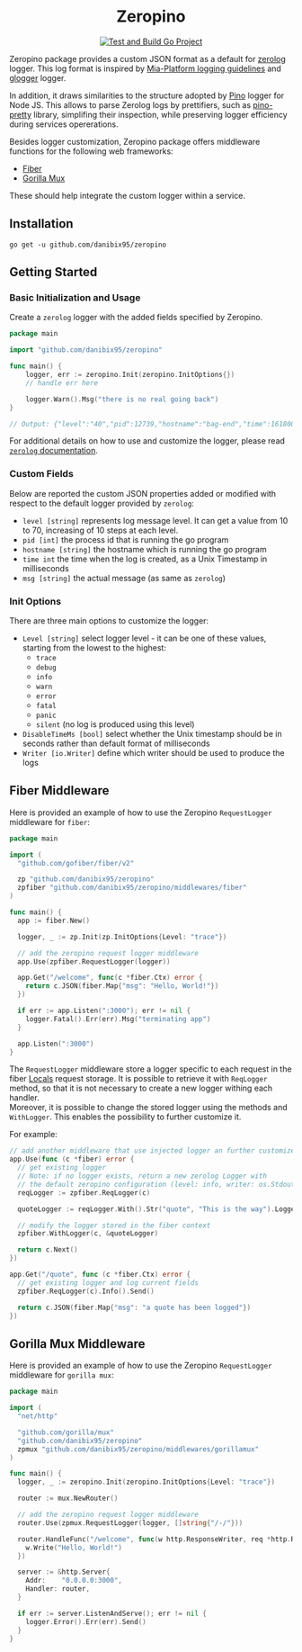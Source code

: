 <div align="center">
  <h1>Zeropino</h1>

  [![Test and Build Go Project][github-actions-svg]][github-actions]

</div>

Zeropino package provides a custom JSON format as a default for [zerolog][zerolog-github] logger. This log format is inspired by [Mia-Platform logging guidelines][logging-guidelines] and [glogger][glogger] logger.

In addition, it draws similarities to the structure adopted by [Pino][pino-github] logger for Node JS. This allows to parse Zerolog logs by prettifiers, such as [pino-pretty][pino-pretty] library, simplifing their inspection, while preserving logger efficiency during services opererations.

Besides logger customization, Zeropino package offers middleware functions for the following web frameworks:

- [Fiber][fiber-github]
- [Gorilla Mux][gorilla-mux-github]

These should help integrate the custom logger within a service.

## Installation

    go get -u github.com/danibix95/zeropino

## Getting Started

### Basic Initialization and Usage

Create a `zerolog` logger with the added fields specified by Zeropino.

```go
package main

import "github.com/danibix95/zeropino"

func main() {
    logger, err := zeropino.Init(zeropino.InitOptions{})
    // handle err here

    logger.Warn().Msg("there is no real going back")
}

// Output: {"level":"40","pid":12739,"hostname":"bag-end","time":1618003000857,"msg":"there is no real going back"}
```
For additional details on how to use and customize the logger, please read [`zerolog` documentation](https://pkg.go.dev/github.com/rs/zerolog).

### Custom Fields
Below are reported the custom JSON properties added or modified with respect to the default logger provided by `zerolog`:
- `level [string]` represents log message level. It can get a value from 10 to 70, increasing of 10 steps at each level.
- `pid [int]` the process id that is running the go program
- `hostname [string]` the hostname which is running the go program
- `time int` the time when the log is created, as a Unix Timestamp in milliseconds
- `msg [string]` the actual message (as same as `zerolog`)

### Init Options
There are three main options to customize the logger:
- `Level [string]` select logger level - it can be one of these values, starting from the lowest to the highest:
  - `trace`
  - `debug`
  - `info`
  - `warn`
  - `error`
  - `fatal`
  - `panic`
  - `silent` (no log is produced using this level)
- `DisableTimeMs [bool]` select whether the Unix timestamp should be in seconds rather than default format of milliseconds
- `Writer [io.Writer]` define which writer should be used to produce the logs

## Fiber Middleware

Here is provided an example of how to use the Zeropino `RequestLogger` middleware for `fiber`:

```go
package main

import (
  "github.com/gofiber/fiber/v2"

  zp "github.com/danibix95/zeropino"
  zpfiber "github.com/danibix95/zeropino/middlewares/fiber"
)

func main() {
  app := fiber.New()

  logger, _ := zp.Init(zp.InitOptions{Level: "trace"})

  // add the zeropino request logger middleware
  app.Use(zpfiber.RequestLogger(logger))

  app.Get("/welcome", func(c *fiber.Ctx) error {
    return c.JSON(fiber.Map{"msg": "Hello, World!"})
  })

  if err := app.Listen(":3000"); err != nil {
    logger.Fatal().Err(err).Msg("terminating app")
  }

  app.Listen(":3000")
}
```

The `RequestLogger` middleware store a logger specific to each request in the fiber [Locals](https://docs.gofiber.io/api/ctx#locals) request storage. It is possible to retrieve it with `ReqLogger` method, so that it is not necessary to create a new logger withing each handler.  
Moreover, it is possible to change the stored logger using the methods and `WithLogger`. This enables the possibility to further customize it.

For example:
```go
// add another middleware that use injected logger an further customize it
app.Use(func (c *fiber) error {
  // get existing logger
  // Note: if no logger exists, return a new zerolog Logger with
  // the default zeropino configuration (level: info, writer: os.Stdout)
  reqLogger := zpfiber.ReqLogger(c)

  quoteLogger := reqLogger.With().Str("quote", "This is the way").Logger()

  // modify the logger stored in the fiber context
  zpfiber.WithLogger(c, &quoteLogger)

  return c.Next()
})

app.Get("/quote", func (c *fiber.Ctx) error {
  // get existing logger and log current fields
  zpfiber.ReqLogger(c).Info().Send()

  return c.JSON(fiber.Map{"msg": "a quote has been logged"})
})
```

## Gorilla Mux Middleware

Here is provided an example of how to use the Zeropino `RequestLogger` middleware for `gorilla mux`:

```go
package main

import (
  "net/http"

  "github.com/gorilla/mux"
  "github.com/danibix95/zeropino"
  zpmux "github.com/danibix95/zeropino/middlewares/gorillamux"
)

func main() {
  logger, _ := zeropino.Init(zeropino.InitOptions{Level: "trace"})

  router := mux.NewRouter()

  // add the zeropino request logger middleware
  router.Use(zpmux.RequestLogger(logger, []string{"/-/"}))

  router.HandleFunc("/welcome", func(w http.ResponseWriter, req *http.Request) {
    w.Write("Hello, World!")
  })

  server := &http.Server{
    Addr:    "0.0.0.0:3000",
    Handler: router,
  }

  if err := server.ListenAndServe(); err != nil {
    logger.Error().Err(err).Send()
  }
}
```

[github-actions]: https://github.com/danibix95/zerolog-mia/actions/workflows/go.yml
[github-actions-svg]: https://github.com/danibix95/zerolog-mia/actions/workflows/go.yml/badge.svg?branch=main

[zerolog-github]: https://github.com/rs/zerolog
[logging-guidelines]: https://docs.mia-platform.eu/docs/getting_started/monitoring-dashboard/dev_ops_guide/log#json-logging-format
[glogger]: https://github.com/mia-platform/glogger
[pino-github]: https://github.com/pinojs/pino
[pino-pretty]: https://github.com/pinojs/pino-pretty
[fiber-github]: https://github.com/gofiber/fiber
[gorilla-mux-github]: https://github.com/gorilla/mux
